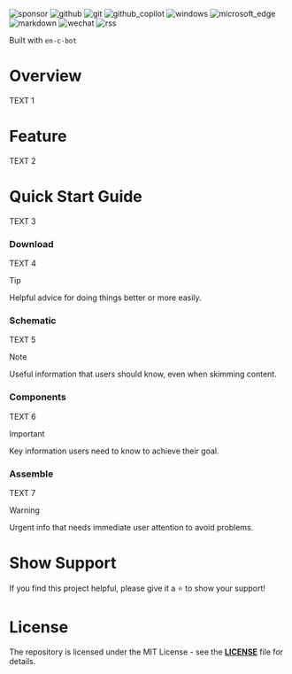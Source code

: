 ![sponsor](https://img.shields.io/badge/sponsor-30363D?style=for-the-badge&logo=GitHub-Sponsors&logoColor=#white)
![github](https://img.shields.io/badge/GitHub-100000?style=for-the-badge&logo=github&logoColor=white)
![git](https://img.shields.io/badge/GIT-E44C30?style=for-the-badge&logo=git&logoColor=white)
![github_copilot](https://img.shields.io/badge/github%20copilot-000000?style=for-the-badge&logo=githubcopilot&logoColor=white)
![windows](https://img.shields.io/badge/Windows-0078D6?style=for-the-badge&logo=windows&logoColor=white)
![microsoft_edge](https://img.shields.io/badge/Microsoft_Edge-0078D7?style=for-the-badge&logo=Microsoft-edge&logoColor=white)
![markdown](https://img.shields.io/badge/Markdown-000000?style=for-the-badge&logo=markdown&logoColor=white)
![wechat](https://img.shields.io/badge/WeChat-07C160?style=for-the-badge&logo=wechat&logoColor=white)
![rss](https://img.shields.io/badge/RSS-FFA500?style=for-the-badge&logo=rss&logoColor=white)

Built with `en-c-bot`


# Overview
TEXT 1


# Feature
TEXT 2


# Quick Start Guide
TEXT 3


### Download
TEXT 4

> [!TIP]
> Helpful advice for doing things better or more easily.


### Schematic
TEXT 5

> [!NOTE]
> Useful information that users should know, even when skimming content.


### Components
TEXT 6

> [!IMPORTANT]
> Key information users need to know to achieve their goal.


### Assemble
TEXT 7

> [!WARNING]
> Urgent info that needs immediate user attention to avoid problems.


# Show Support
If you find this project helpful, please give it a ⭐ to show your support!


# License
The repository is licensed under the MIT License - see the [**LICENSE**](https://github.com/en-c-bot/simple-fixture-devtools/blob/main/LICENSE) file for details.
